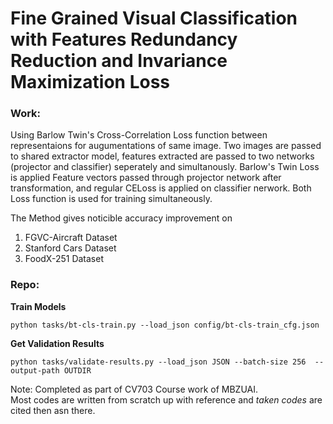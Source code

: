 # Fine Grained Visual Classification with Features Redundancy Reduction and Invariance Maximization Loss

### Work:

Using Barlow Twin's Cross-Correlation Loss function between representaions for 
augumentations of same image. Two images are passed to shared extractor model,
features extracted are passed to two networks (projector and classifier) 
seperately and simultanously. Barlow's Twin Loss is applied Feature vectors 
passed through projector network after transformation, and regular CELoss 
is applied on classifier nerwork. Both Loss function is used for training 
simultaneously.

The Method gives noticible accuracy improvement on 
1. FGVC-Aircraft Dataset
2. Stanford Cars Dataset
3. FoodX-251 Dataset


### Repo:

**Train Models**

```
python tasks/bt-cls-train.py --load_json config/bt-cls-train_cfg.json
```

**Get Validation Results**
```
python tasks/validate-results.py --load_json JSON --batch-size 256  --output-path OUTDIR
```


Note: Completed as part of CV703 Course work of MBZUAI.  
Most codes are written from scratch up with reference and *taken codes* are cited then asn there.